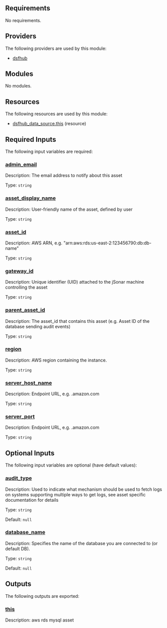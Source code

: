<!-- BEGIN_TF_DOCS -->
## Requirements

No requirements.

## Providers

The following providers are used by this module:

- <a name="provider_dsfhub"></a> [dsfhub](#provider\_dsfhub)

## Modules

No modules.

## Resources

The following resources are used by this module:

- [dsfhub_data_source.this](https://registry.terraform.io/providers/imperva/dsfhub/latest/docs/resources/data_source) (resource)

## Required Inputs

The following input variables are required:

### <a name="input_admin_email"></a> [admin\_email](#input\_admin\_email)

Description: The email address to notify about this asset

Type: `string`

### <a name="input_asset_display_name"></a> [asset\_display\_name](#input\_asset\_display\_name)

Description: User-friendly name of the asset, defined by user

Type: `string`

### <a name="input_asset_id"></a> [asset\_id](#input\_asset\_id)

Description: AWS ARN, e.g. "arn:aws:rds:us-east-2:123456790:db:db-name"

Type: `string`

### <a name="input_gateway_id"></a> [gateway\_id](#input\_gateway\_id)

Description: Unique identifier (UID) attached to the jSonar machine controlling the asset

Type: `string`

### <a name="input_parent_asset_id"></a> [parent\_asset\_id](#input\_parent\_asset\_id)

Description: The asset\_id that contains this asset (e.g. Asset ID of the database sending audit events)

Type: `string`

### <a name="input_region"></a> [region](#input\_region)

Description: AWS region containing the instance.

Type: `string`

### <a name="input_server_host_name"></a> [server\_host\_name](#input\_server\_host\_name)

Description: Endpoint URL, e.g. <domain>.amazon.com

Type: `string`

### <a name="input_server_port"></a> [server\_port](#input\_server\_port)

Description: Endpoint URL, e.g. <domain>.amazon.com

Type: `string`

## Optional Inputs

The following input variables are optional (have default values):

### <a name="input_audit_type"></a> [audit\_type](#input\_audit\_type)

Description: Used to indicate what mechanism should be used to fetch logs on systems supporting multiple ways to get logs, see asset specific documentation for details

Type: `string`

Default: `null`

### <a name="input_database_name"></a> [database\_name](#input\_database\_name)

Description: Specifies the name of the database you are connected to (or default DB).

Type: `string`

Default: `null`

## Outputs

The following outputs are exported:

### <a name="output_this"></a> [this](#output\_this)

Description: aws rds mysql asset
<!-- END_TF_DOCS -->